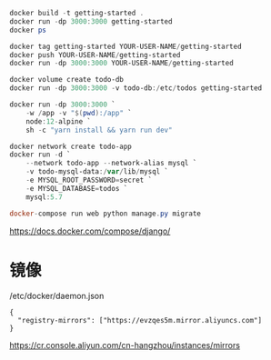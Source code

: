 ```PowerShell
docker build -t getting-started .
docker run -dp 3000:3000 getting-started
docker ps

docker tag getting-started YOUR-USER-NAME/getting-started
docker push YOUR-USER-NAME/getting-started
docker run -dp 3000:3000 YOUR-USER-NAME/getting-started

docker volume create todo-db
docker run -dp 3000:3000 -v todo-db:/etc/todos getting-started

docker run -dp 3000:3000 `
    -w /app -v "$(pwd):/app" `
    node:12-alpine `
    sh -c "yarn install && yarn run dev"

docker network create todo-app
docker run -d `
    --network todo-app --network-alias mysql `
    -v todo-mysql-data:/var/lib/mysql `
    -e MYSQL_ROOT_PASSWORD=secret `
    -e MYSQL_DATABASE=todos `
    mysql:5.7

docker-compose run web python manage.py migrate
```

https://docs.docker.com/compose/django/

# 镜像 

/etc/docker/daemon.json

```
{
  "registry-mirrors": ["https://evzqes5m.mirror.aliyuncs.com"] 
}
```

https://cr.console.aliyun.com/cn-hangzhou/instances/mirrors